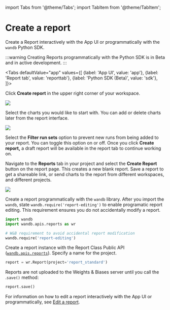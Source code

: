 import Tabs from '@theme/Tabs';
import TabItem from '@theme/TabItem';

# Create a report

Create a Report interactively with the App UI or programmatically with the `wandb` Python SDK.

:::warning
Creating Reports programmatically with the Python SDK is in Beta and in active development.
:::

<Tabs
  defaultValue="app"
  values={[
    {label: 'App UI', value: 'app'},
    {label: 'Report tab', value: 'reporttab'},
    {label: 'Python SDK (Beta)', value: 'sdk'},
  ]}>
  <TabItem value="app">

Click **Create report** in the upper right corner of your workspace.

![](<@site/static/images/reports/create_a_report_button.png>)

Select the charts you would like to start with. You can add or delete charts later from the report interface.

![](<@site/static/images/reports/create_a_report_modal.png>)

Select the **Filter run sets** option to prevent new runs from being added to your report. You can toggle this option on or off. Once you click **Create report,** a draft report will be available in the report tab to continue working on.
  </TabItem>
  <TabItem value="reporttab">

Navigate to the **Reports** tab in your project and select the **Create Report** button on the report page. This creates a new blank report. Save a report to get a shareable link, or send charts to the report from different workspaces, and different projects.

![](<@site/static/images/reports/create_report_button.png>)
  </TabItem>
  <TabItem value="sdk">

Create a report programmatically with the `wandb` library. After you import the `wandb`, state `wandb.require('report-editing')` to enable programatic report editing. This requirement ensures you do not accidentally modify a report.

```python
import wandb
import wandb.apis.reports as wr

# W&B requirement to avoid accidental report modification
wandb.require('report-editing')
```

Create a report instance with the Report Class Public API ([`wandb.apis.reports`](https://docs.wandb.ai/ref/python/public-api/api#reports)). Specify a name for the project.

```python
report = wr.Report(project='report_standard')
```

Reports are not uploaded to the Weights & Biases server until you call the .`save()` method:

```python
report.save()
```

For information on how to edit a report interactively with the App UI or programmatically, see [Edit a report](https://docs.wandb.ai/guides/reports/edit-a-report).
  </TabItem>
</Tabs>